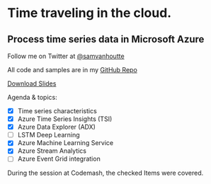 # Time traveling in the cloud.

## Process time series data in Microsoft Azure

Follow me on Twitter at [@samvanhoutte](https://twitter.com/samvanhoutte)

All code and samples are in my [GitHub Repo](https://github.com/SamVanhoutte/azure-time-travel)

[Download Slides](samvanhoutte-time-travel.pdf)

Agenda & topics: 

- [X] Time series characteristics
- [X] Azure Time Series Insights (TSI)
- [X] Azure Data Explorer (ADX)
- [ ] LSTM Deep Learning
- [X] Azure Machine Learning Service
- [X] Azure Stream Analytics
- [ ] Azure Event Grid integration

During the session at Codemash, the checked Items were covered.  